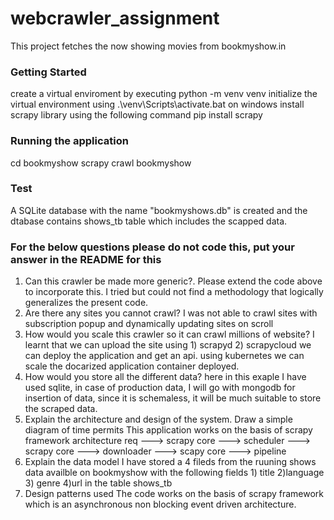 # webcrawler_assignment

This project fetches the now showing movies from bookmyshow.in

### Getting Started

create a virtual enviroment by executing python -m venv venv
initialize the virtual environment using .\venv\Scripts\activate.bat on windows
install scrapy library using the following command pip install scrapy

### Running the application
cd bookmyshow
scrapy crawl bookmyshow

### Test
A SQLite database with the name "bookmyshows.db" is created and the dtabase contains shows_tb table which includes the scapped data.

### For the below questions please do not code this, put your answer in the README for this
1. Can this crawler be made more generic?. Please extend the code above to incorporate this.
I tried but could not find a methodology that logically generalizes the present code.
2. Are there any sites you cannot crawl?
I was not able to crawl sites with subscription popup and dynamically updating sites on scroll
3. How would you scale this crawler so it can crawl millions of website?
I learnt that we can upload the site using 1) scrapyd 2) scrapycloud we can deploy the application and get an api.
using kubernetes we can scale the docarized application container deployed.
4. How would you store all the different data?
here in this exaple I have used sqlite, in case of production data, I will go with mongodb for insertion of data, since it is schemaless, it will be much suitable to store the scraped data.
5. Explain the architecture and design of the system. Draw a simple diagram of time permits
This application works on the basis of scrapy framework architecture
req ---> scrapy core ---> scheduler ---> scrapy core ---> downloader ---> scapy core ---> pipeline
6. Explain the data model
I have stored a 4 fileds from the ruuning shows data availble on bookmyshow with the following fields 1) title 2)language 3) genre 
4)url in the table shows_tb
7. Design patterns used
The code works on the basis of scrapy framework which is an asynchronous non blocking event driven architecture.
